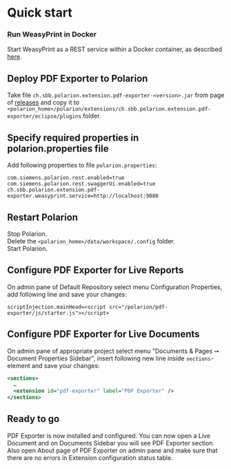 # Quick start

### Run WeasyPrint in Docker

Start WeasyPrint as a REST service within a Docker container, as described [here](https://github.com/SchweizerischeBundesbahnen/weasyprint-service).

## Deploy PDF Exporter to Polarion

Take file `ch.sbb.polarion.extension.pdf-exporter-<version>.jar` from page of [releases](https://github.com/SchweizerischeBundesbahnen/ch.sbb.polarion.extension.pdf-exporter/releases)
and copy it to `<polarion_home>/polarion/extensions/ch.sbb.polarion.extension.pdf-exporter/eclipse/plugins` folder.

## Specify required properties in polarion.properties file

Add following properties to file `polarion.properties`:

```properties
com.siemens.polarion.rest.enabled=true
com.siemens.polarion.rest.swaggerUi.enabled=true
ch.sbb.polarion.extension.pdf-exporter.weasyprint.service=http://localhost:9080
```

## Restart Polarion

Stop Polarion.  
Delete the `<polarion_home>/data/workspace/.config` folder.  
Start Polarion.

## Configure PDF Exporter for Live Reports

On admin pane of Default Repository select menu Configuration Properties, add following line and save your changes:

```properties
scriptInjection.mainHead=<script src="/polarion/pdf-exporter/js/starter.js"></script>
```

## Configure PDF Exporter for Live Documents

On admin pane of appropriate project select menu "Documents & Pages ➙ Document Properties Sidebar", insert following new line inside `sections`-element and save your changes:

```xml
<sections>
  …
  <extension id="pdf-exporter" label="PDF Exporter" />
</sections>
```

## Ready to go

PDF Exporter is now installed and configured. You can now open a Live Document and on Documents Sidebar you will see PDF Exporter section. Also open About page of PDF Exporter on admin pane
and make sure that there are no errors in Extension configuration status table.